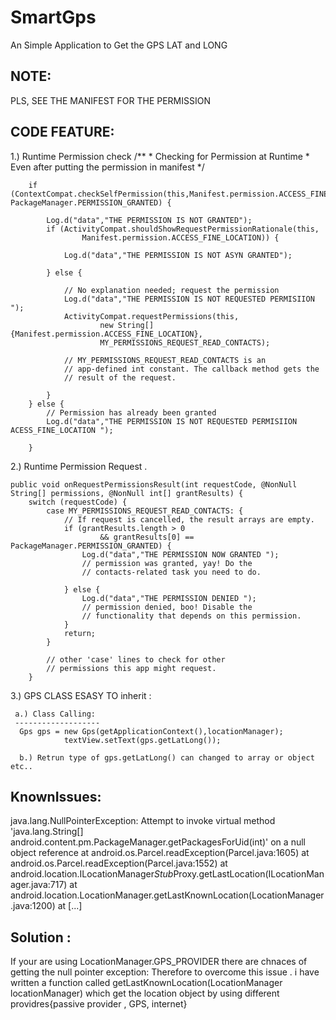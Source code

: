 # SmartGps
An Simple Application to Get the GPS LAT and LONG

NOTE:
------
PLS, SEE THE MANIFEST FOR THE PERMISSION

CODE FEATURE:
-------------

1.) Runtime Permission check
/**
         * Checking for Permission at Runtime
         * Even after putting the permission in manifest
          */

        if (ContextCompat.checkSelfPermission(this,Manifest.permission.ACCESS_FINE_LOCATION)!= PackageManager.PERMISSION_GRANTED) {

            Log.d("data","THE PERMISSION IS NOT GRANTED");
            if (ActivityCompat.shouldShowRequestPermissionRationale(this,
                    Manifest.permission.ACCESS_FINE_LOCATION)) {

                Log.d("data","THE PERMISSION IS NOT ASYN GRANTED");

            } else {

                // No explanation needed; request the permission
                Log.d("data","THE PERMISSION IS NOT REQUESTED PERMISIION ");
                ActivityCompat.requestPermissions(this,
                        new String[]{Manifest.permission.ACCESS_FINE_LOCATION},
                        MY_PERMISSIONS_REQUEST_READ_CONTACTS);

                // MY_PERMISSIONS_REQUEST_READ_CONTACTS is an
                // app-defined int constant. The callback method gets the
                // result of the request.

            }
        } else {
            // Permission has already been granted
            Log.d("data","THE PERMISSION IS NOT REQUESTED PERMISIION ACESS_FINE_LOCATION ");

        }
2.) Runtime Permission Request .


 
    
    public void onRequestPermissionsResult(int requestCode, @NonNull String[] permissions, @NonNull int[] grantResults) {
        switch (requestCode) {
            case MY_PERMISSIONS_REQUEST_READ_CONTACTS: {
                // If request is cancelled, the result arrays are empty.
                if (grantResults.length > 0
                        && grantResults[0] == PackageManager.PERMISSION_GRANTED) {
                    Log.d("data","THE PERMISSION NOW GRANTED ");
                    // permission was granted, yay! Do the
                    // contacts-related task you need to do.

                } else {
                    Log.d("data","THE PERMISSION DENIED ");
                    // permission denied, boo! Disable the
                    // functionality that depends on this permission.
                }
                return;
            }

            // other 'case' lines to check for other
            // permissions this app might request.
        }
        
3.) GPS CLASS ESASY TO inherit :

     a.) Class Calling: 
     -------------------
      Gps gps = new Gps(getApplicationContext(),locationManager);
                textView.setText(gps.getLatLong());
                
      b.) Retrun type of gps.getLatLong() can changed to array or object etc..
      
      
KnownIssues:
-------------
java.lang.NullPointerException: Attempt to invoke virtual method 'java.lang.String[] android.content.pm.PackageManager.getPackagesForUid(int)' on a null object reference
    at android.os.Parcel.readException(Parcel.java:1605)
    at android.os.Parcel.readException(Parcel.java:1552)
    at android.location.ILocationManager$Stub$Proxy.getLastLocation(ILocationManager.java:717)
    at android.location.LocationManager.getLastKnownLocation(LocationManager.java:1200)
    at [...]
 
 Solution :
 -----------
If your are using LocationManager.GPS_PROVIDER there are chnaces of getting the null pointer exception:
Therefore to overcome this issue . i have written a function called getLastKnownLocation(LocationManager locationManager) which get the location object by using different providres{passive provider , GPS, internet}
